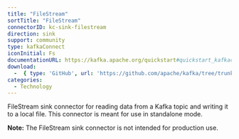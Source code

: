 ```yaml
---
title: "FileStream"
sortTitle: "FileStream"
connectorID: kc-sink-filestream
direction: sink
support: community
type: kafkaConnect
iconInitial: Fs
documentationURL: https://kafka.apache.org/quickstart#quickstart_kafkaconnect
download:
  -  { type: 'GitHub', url: 'https://github.com/apache/kafka/tree/trunk/connect/file/src/main/java/org/apache/kafka/connect/file' }
categories:
  - Technology
---
```


FileStream sink connector for reading data from a Kafka topic and writing it to a local file. This connector is meant for use in standalone mode.

**Note:** The FileStream sink connector is not intended for production use.